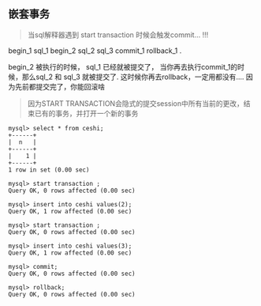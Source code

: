 


## 嵌套事务

>当sql解释器遇到 start transaction 时候会触发commit… !!!    

begin_1  sql_1  begin_2  sql_2  sql_3 commit_1  rollback_1  . 

begin_2 被执行的时候， sql_1 已经就被提交了， 当你再去执行commit_1的时候，那么sql_2 和 sql_3 就被提交了.    这时候你再去rollback，一定用都没有….    因为先前都提交完了，你能回滚啥

>因为START TRANSACTION会隐式的提交session中所有当前的更改，结束已有的事务，并打开一个新的事务

```
mysql> select * from ceshi;  
+------+  
|  n   |  
+------+  
|    1 |  
+------+  
1 row in set (0.00 sec)  
  
mysql> start transaction ;  
Query OK, 0 rows affected (0.00 sec)  
  
mysql> insert into ceshi values(2);  
Query OK, 1 row affected (0.00 sec)  
  
mysql> start transaction ;  
Query OK, 0 rows affected (0.00 sec)  
  
mysql> insert into ceshi values(3);  
Query OK, 1 row affected (0.00 sec)  
  
mysql> commit;  
Query OK, 0 rows affected (0.00 sec)  
  
mysql> rollback;  
Query OK, 0 rows affected (0.00 sec)  
```